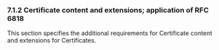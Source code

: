 ### 7.1.2 Certificate content and extensions; application of RFC 6818

This section specifies the additional requirements for Certificate content and extensions for Certificates.


